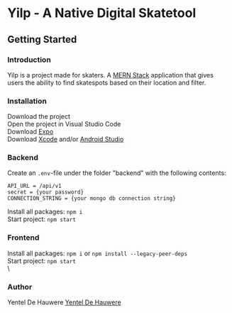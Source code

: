# Yilp - A Native Digital Skatetool #
## Getting Started  ##

### Introduction ###
Yilp is a project made for skaters. A [MERN Stack](https://www.mongodb.com/mern-stack "MERN Stack") application that gives users the ability to find skatespots based on their location and filter. 

### Installation ###
Download the project\
Open the project in Visual Studio Code \
Download [Expo](https://expo.dev/ "Expo")\
Download [Xcode](https://developer.apple.com/xcode/resources/ "Xcode") and/or [Android Studio](https://developer.android.com/studio "Android Studio")

### Backend ###
Create an `.env`-file under the folder "backend" with the following contents:
```
API_URL = /api/v1
secret = {your password} 
CONNECTION_STRING = {your mongo db connection string}
```

Install all packages: `npm i`\
Start project: `npm start`

### Frontend ###
Install all packages: `npm i` or `npm install --legacy-peer-deps`\
Start project: `npm start`
\
\
### Author ###
Yentel De Hauwere [Yentel De Hauwere](https://github.com/YentelDeHauwere "Yentel De Hauwere")
